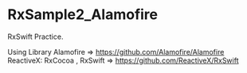 # RxSample2_Alamofire

RxSwift Practice.

Using Library 
Alamofire => https://github.com/Alamofire/Alamofire
ReactiveX: RxCocoa , RxSwift => https://github.com/ReactiveX/RxSwift

